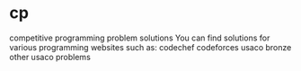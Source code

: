 # cp
competitive programming problem solutions
You can find solutions for various programming websites such as:
codechef
codeforces
usaco bronze
other usaco problems
